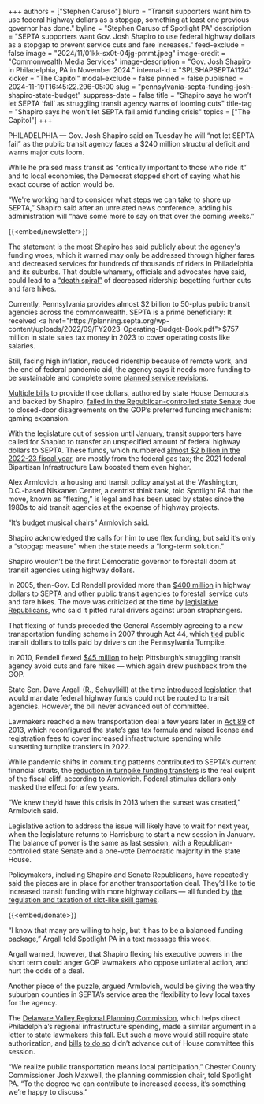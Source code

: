 +++
authors = ["Stephen Caruso"]
blurb = "Transit supporters want him to use federal highway dollars as a stopgap, something at least one previous governor has done."
byline = "Stephen Caruso of Spotlight PA"
description = "SEPTA supporters want Gov. Josh Shapiro to use federal highway dollars as a stopgap to prevent service cuts and fare increases."
feed-exclude = false
image = "2024/11/01kk-sx0t-04jg-pmmt.jpeg"
image-credit = "Commonwealth Media Services"
image-description = "Gov. Josh Shapiro in Philadelphia, PA in November 2024."
internal-id = "SPLSHAPSEPTA1124"
kicker = "The Capitol"
modal-exclude = false
pinned = false
published = 2024-11-19T16:45:22.296-05:00
slug = "pennsylvania-septa-funding-josh-shapiro-state-budget"
suppress-date = false
title = "Shapiro says he won’t let SEPTA ‘fail’ as struggling transit agency warns of looming cuts"
title-tag = "Shapiro says he won't let SEPTA fail amid funding crisis"
topics = ["The Capitol"]
+++

PHILADELPHIA — Gov. Josh Shapiro said on Tuesday he will “not let SEPTA fail” as the public transit agency faces a $240 million structural deficit and warns major cuts loom.

While he praised mass transit as “critically important to those who ride it” and to local economies, the Democrat stopped short of saying what his exact course of action would be.

“We&#39;re working hard to consider what steps we can take to shore up SEPTA,” Shapiro said after an unrelated news conference, adding his administration will “have some more to say on that over the coming weeks.”

{{<embed/newsletter>}}

The statement is the most Shapiro has said publicly about the agency&#39;s funding woes, which it warned may only be addressed through higher fares and decreased services for hundreds of thousands of riders in Philadelphia and its suburbs. That double whammy, officials and advocates have said, could lead to a <a href="https://www.inquirer.com/transportation/septa-fare-hike-service-cuts-20241112.html">“death spiral”</a> of decreased ridership begetting further cuts and fare hikes.

Currently, Pennsylvania provides almost $2 billion to 50-plus public transit agencies across the commonwealth. SEPTA is a prime beneficiary: It received <a href="https://planning.septa.org/wp-content/uploads/2022/09/FY2023-Operating-Budget-Book.pdf">$757 million</a> in state sales tax money in 2023 to cover operating costs like salaries.

Still, facing high inflation, reduced ridership because of remote work, and the end of federal pandemic aid, the agency says it needs more funding to be sustainable and complete some <a href="https://www.nbcphiladelphia.com/news/transportation-and-transit/transit-death-spiral-puts-septas-bus-revolution-on-hold/4028645/">planned service revisions</a>.

<a href="https://www.spotlightpa.org/news/2024/01/public-transit-funding-pennsylvania-septa-shapiro-trains-buses-fiscal-cliff/">Multiple bills</a> to provide those dollars, authored by state House Democrats and backed by Shapiro, <a href="https://www.spotlightpa.org/news/2024/10/public-transit-septa-philadelphia-funding-pennsylvania-gambling-skill-games/">failed in the Republican-controlled state Senate</a> due to closed-door disagreements on the GOP’s preferred funding mechanism: gaming expansion.

With the legislature out of session until January, transit supporters have called for Shapiro to transfer an unspecified amount of federal highway dollars to SEPTA. These funds, which numbered <a href="https://www.dot.state.pa.us/public/PubsForms/Publications/PUB%20409.pdf">almost $2 billion in the 2022-23 fiscal year</a>, are mostly from the federal gas tax; the 2021 federal Bipartisan Infrastructure Law boosted them even higher.

Alex Armlovich, a housing and transit policy analyst at the Washington, D.C.-based Niskanen Center, a centrist think tank, told Spotlight PA that the move, known as “flexing,” is legal and has been used by states since the 1980s to aid transit agencies at the expense of highway projects.

“It’s budget musical chairs” Armlovich said.

Shapiro acknowledged the calls for him to use flex funding, but said it’s only a “stopgap measure” when the state needs a “long-term solution.”

Shapiro wouldn’t be the first Democratic governor to forestall doom at transit agencies using highway dollars.

In 2005, then-Gov. Ed Rendell provided more than <a href="https://www.thereporteronline.com/2005/03/02/septa-rate-hikes-averted/">$400 million</a> in highway dollars to SEPTA and other public transit agencies to forestall service cuts and fare hikes. The move was criticized at the time by <a href="https://www.newspapers.com/image/553752518/?match=1&amp;terms=rendell%20transit">legislative Republicans</a>, who said it pitted rural drivers against urban straphangers.

That flexing of funds preceded the General Assembly agreeing to a new transportation funding scheme in 2007 through Act 44, which <a href="https://www.inquirer.com/transportation/septa-financing-pennsylvania-turnpike-tolls-20240929.html">tied</a> public transit dollars to tolls paid by drivers on the Pennsylvania Turnpike.

In 2010, Rendell flexed <a href="https://www.newspapers.com/image/96481957/">$45 million</a> to help Pittsburgh’s struggling transit agency avoid cuts and fare hikes — which again drew pushback from the GOP.

State Sen. Dave Argall (R., Schuylkill) at the time <a href="https://www.legis.state.pa.us/cfdocs/billinfo/billinfo.cfm?syear=2009&amp;sind=0&amp;body=S&amp;type=B&amp;bn=1450">introduced legislation</a> that would mandate federal highway funds could not be routed to transit agencies. However, the bill never advanced out of committee.

Lawmakers reached a new transportation deal a few years later in <a href="https://whyy.org/articles/what-is-act-89/">Act 89</a> of 2013, which reconfigured the state’s gas tax formula and raised license and registration fees to cover increased infrastructure spending while sunsetting turnpike transfers in 2022.

While pandemic shifts in commuting patterns contributed to SEPTA’s current financial straits, the <a href="https://www.publicsource.org/to-anyone-who-rides-the-bus-in-pittsburgh-pa-turnpike-debt-is-threatening-your-commute/">reduction in turnpike funding transfers</a> is the real culprit of the fiscal cliff, according to Armlovich. Federal stimulus dollars only masked the effect for a few years.

“We knew they’d have this crisis in 2013 when the sunset was created,” Armlovich said.

Legislative action to address the issue will likely have to wait for next year, when the legislature returns to Harrisburg to start a new session in January. The balance of power is the same as last session, with a Republican-controlled state Senate and a one-vote Democratic majority in the state House.

Policymakers, including Shapiro and Senate Republicans, have repeatedly said the pieces are in place for another transportation deal. They’d like to tie increased transit funding with more highway dollars — all funded by <a href="https://www.spotlightpa.org/news/2024/06/skill-games-budget-regulate-gambling-pennsylvania-transit/">the regulation and taxation of slot-like skill games</a>.

{{<embed/donate>}}

“I know that many are willing to help, but it has to be a balanced funding package,” Argall told Spotlight PA in a text message this week.

Argall warned, however, that Shapiro flexing his executive powers in the short term could anger GOP lawmakers who oppose unilateral action, and hurt the odds of a deal.

Another piece of the puzzle, argued Armlovich, would be giving the wealthy suburban counties in SEPTA’s service area the flexibility to levy local taxes for the agency.

The <a href="https://www.dvrpc.org/about/">Delaware Valley Regional Planning Commission</a>, which helps direct Philadelphia’s regional infrastructure spending, made a similar argument in a letter to state lawmakers this fall. But such a move would still require state authorization, and <a href="https://www.legis.state.pa.us/cfdocs/billinfo/billinfo.cfm?syear=2023&amp;sind=0&amp;body=H&amp;type=B&amp;bn=902">bills</a> <a href="https://www.legis.state.pa.us/cfdocs/billInfo/billinfo.cfm?syear=2023&amp;sind=0&amp;body=H&amp;type=B&amp;bn=1307">to do so</a> didn’t advance out of House committee this session.

“We realize public transportation means local participation,” Chester County Commissioner Josh Maxwell, the planning commission chair, told Spotlight PA. “To the degree we can contribute to increased access, it’s something we’re happy to discuss.”

